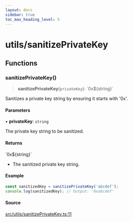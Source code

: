 ```yaml
---
layout: docs
sidebar: true
toc_max_heading_level: 5
---
```


# utils/sanitizePrivateKey

## Functions

### sanitizePrivateKey()

> **sanitizePrivateKey**(`privateKey`): \`0x$\{string\}\`

Sanitizes a private key string by ensuring it starts with '0x'.

#### Parameters

• **privateKey**: `string`

The private key string to be sanitized.

#### Returns

\`0x$\{string\}\`

- The sanitized private key string.

#### Example

```ts
const sanitizedKey = sanitizePrivateKey('abcdef');
console.log(sanitizedKey); // Output: '0xabcdef'
```

#### Source

[src/utils/sanitizePrivateKey.ts:11](https://github.com/anegg0/arbitrum-orbit-sdk/blob/1aa2030374f41bb1bf01834ef0c05d2e6663f5e5/src/utils/sanitizePrivateKey.ts#L11)
